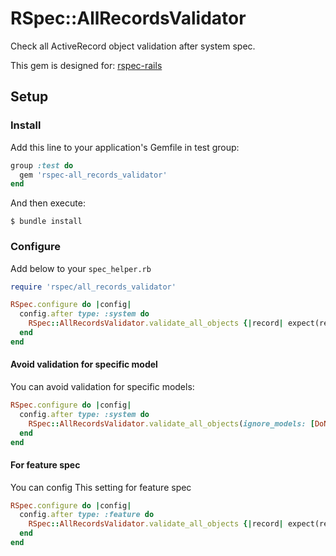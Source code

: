 # RSpec::AllRecordsValidator

Check all ActiveRecord object validation after system spec.

This gem is designed for: [rspec-rails](https://github.com/rspec/rspec-rails)

## Setup

### Install 

Add this line to your application's Gemfile in test group:

```ruby
group :test do
  gem 'rspec-all_records_validator'
end
```

And then execute:

```
$ bundle install
```

### Configure

Add below to your `spec_helper.rb`

```ruby
require 'rspec/all_records_validator'

RSpec.configure do |config|
  config.after type: :system do
    RSpec::AllRecordsValidator.validate_all_objects {|record| expect(record).to be_valid }
  end
end
```

#### Avoid validation for specific model 

You can avoid validation for specific models:

```ruby
RSpec.configure do |config|
  config.after type: :system do
    RSpec::AllRecordsValidator.validate_all_objects(ignore_models: [DoNotValidatrThisModel]) {|record| expect(record).to be_valid }
  end
end
```

#### For feature spec

You can config This setting for feature spec

```ruby
RSpec.configure do |config|
  config.after type: :feature do
    RSpec::AllRecordsValidator.validate_all_objects {|record| expect(record).to be_valid }
  end
end
```
